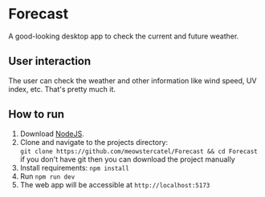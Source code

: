 # Forecast
A good-looking desktop app to check the current and future weather.

## User interaction
The user can check the weather and other information like wind speed, UV index, etc. That's pretty much it.


## How to run
1. Download [NodeJS](https://nodejs.org/en/download/prebuilt-installer).
2. Clone and navigate to the projects directory:  
```git clone https://github.com/meowstercatel/Forecast && cd Forecast```  
if you don't have git then you can download the project manually
3. Install requirements: ```npm install```
4. Run ```npm run dev```
5. The web app will be accessible at ```http://localhost:5173```
